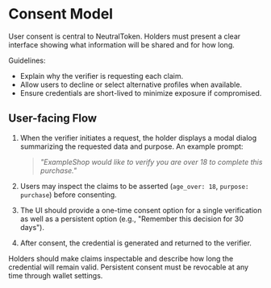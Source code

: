 # Consent Model

User consent is central to NeutralToken. Holders must present a clear interface showing what information will be shared and for how long.

Guidelines:

- Explain why the verifier is requesting each claim.
- Allow users to decline or select alternative profiles when available.
- Ensure credentials are short-lived to minimize exposure if compromised.

## User-facing Flow

1. When the verifier initiates a request, the holder displays a modal dialog summarizing the requested data and purpose. An example prompt:

   > *"ExampleShop would like to verify you are over 18 to complete this purchase."*

2. Users may inspect the claims to be asserted (`age_over: 18`, `purpose: purchase`) before consenting.
3. The UI should provide a one-time consent option for a single verification as well as a persistent option (e.g., "Remember this decision for 30 days").
4. After consent, the credential is generated and returned to the verifier.

Holders should make claims inspectable and describe how long the credential will remain valid. Persistent consent must be revocable at any time through wallet settings.
